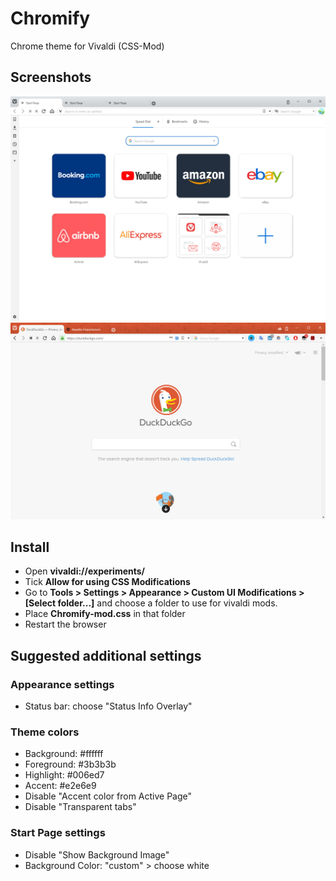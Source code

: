 # Chromify
Chrome theme for Vivaldi (CSS-Mod)

## Screenshots
![New tab](https://raw.githubusercontent.com/Cavallium/vivaldi-mod-chromify/master/screenshots/new-preview2.png)
![New tab](https://raw.githubusercontent.com/Cavallium/vivaldi-mod-chromify/master/screenshots/new-preview.png)

## Install
- Open **vivaldi://experiments/**
- Tick **Allow for using CSS Modifications**
- Go to **Tools > Settings > Appearance > Custom UI Modifications > \[Select folder...\]** and choose a folder to use for vivaldi mods.
- Place **Chromify-mod.css** in that folder
- Restart the browser

## Suggested additional settings
### Appearance settings
- Status bar: choose "Status Info Overlay"
### Theme colors
- Background: #ffffff
- Foreground: #3b3b3b
- Highlight: #006ed7
- Accent: #e2e6e9
- Disable "Accent color from Active Page"
- Disable "Transparent tabs"
### Start Page settings
- Disable "Show Background Image"
- Background Color: "custom" > choose white
